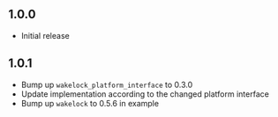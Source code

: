 ## 1.0.0

* Initial release

## 1.0.1

* Bump up `wakelock_platform_interface` to 0.3.0
* Update implementation according to the changed platform interface
* Bump up `wakelock` to 0.5.6 in example
